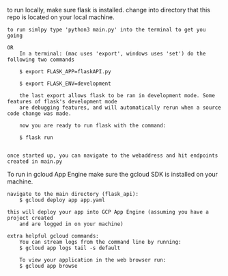 to run locally, make sure flask is installed.
    change into directory that this repo is located on your local machine.

    to run simlpy type 'python3 main.py' into the terminal to get you going

    OR
        In a terminal: (mac uses 'export', windows uses 'set') do the following two commands

        $ export FLASK_APP=flaskAPI.py

        $ export FLASK_ENV=development

        the last export allows flask to be ran in development mode. Some features of flask's development mode
        are debugging features, and will automatically rerun when a source code change was made.

        now you are ready to run flask with the command:

        $ flask run


    once started up, you can navigate to the webaddress and hit endpoints created in main.py


To run in gcloud App Engine
    make sure the gcloud SDK is installed on your machine.

    navigate to the main directory (flask_api):
        $ gcloud deploy app app.yaml
        
    this will deploy your app into GCP App Engine (assuming you have a project created
        and are logged in on your machine)

    extra helpful gcloud commands:
        You can stream logs from the command line by running:
        $ gcloud app logs tail -s default

        To view your application in the web browser run:
        $ gcloud app browse
